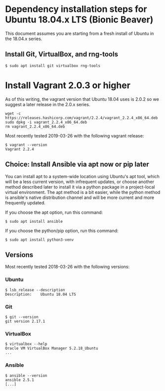 # Dependency installation steps for Ubuntu 18.04.x LTS (Bionic Beaver)

This document assumes you are starting from a fresh install of Ubuntu in the 18.04.x series.


## Install Git, VirtualBox, and rng-tools

```
$ sudo apt install git virtualbox rng-tools
```



# Install Vagrant 2.0.3 or higher

As of this writing, the vagrant version that Ubuntu 18.04 uses is 2.0.2 so we suggest a later
release in the 2.0.x series.

```
wget -c https://releases.hashicorp.com/vagrant/2.2.4/vagrant_2.2.4_x86_64.deb
sudo dpkg -i vagrant_2.2.4_x86_64.deb
rm vagrant_2.2.4_x86_64.deb
```

Most recently tested 2019-03-26 with the following vagrant release:

```
$ vagrant --version
Vagrant 2.2.4
```



## Choice: Install Ansible via apt now or pip later

You can install apt to a system-wide location using Ubuntu's apt tool, which will be a less current
version, with infrequent updates, or choose another method described later to install it via a
python package in a project-local virtual environment. The apt method is a bit easier, while the
python method is ansible's native distribution channel and will be more current and more frequently
updated.

If you choose the apt option, run this command:

```
$ sudo apt install ansible
```

If you choose the python/pip option, run this command:

```
$ sudo apt install python3-venv
```




## Versions

Most recently tested 2018-03-26 with the following versions:


### Ubuntu

```
$ lsb_release --description
Description:	Ubuntu 18.04 LTS
```


### Git

```
$ git --version
git version 2.17.1
```


### VirtualBox

```
$ virtualbox --help
Oracle VM VirtualBox Manager 5.2.18_Ubuntu
...
```


### Ansible

```
$ ansible --version
ansible 2.5.1
[...]
```
